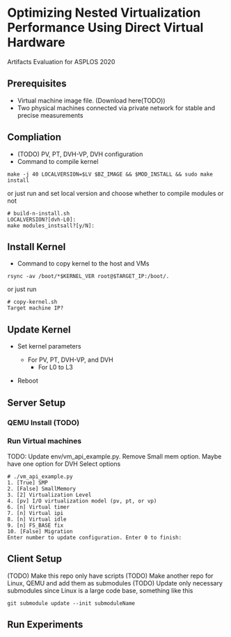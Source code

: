 # Optimizing Nested Virtualization Performance Using Direct Virtual Hardware
Artifacts Evaluation for ASPLOS 2020

## Prerequisites
* Virtual machine image file. (Download here(TODO))
* Two physical machines connected via private network for stable and precise measurements

## Compliation
* (TODO) PV, PT, DVH-VP, DVH configuration
* Command to compile kernel
```
make -j 40 LOCALVERSION=$LV $BZ_IMAGE && $MOD_INSTALL && sudo make install
```
or just run and set local version and choose whether to compile modules or not
```
# build-n-install.sh
LOCALVERSION?[dvh-L0]:
make modules_instsall?[y/N]:
```

## Install Kernel
* Command to copy kernel to the host and VMs
```
rsync -av /boot/*$KERNEL_VER root@$TARGET_IP:/boot/.
```
or just run
```
# copy-kernel.sh
Target machine IP?
```

## Update Kernel
* Set kernel parameters
  * For PV, PT, DVH-VP, and DVH
    * For L0 to L3
  
* Reboot

## Server Setup
### QEMU Install (TODO)
### Run Virtual machines
TODO: Update env/vm_api_example.py. Remove Small mem option. Maybe have one option for DVH
Select options
```
# ./vm_api_example.py
1. [True] SMP
2. [False] SmallMemory
3. [2] Virtualization Level
4. [pv] I/O virtualization model (pv, pt, or vp)
6. [n] Virtual timer
7. [n] Virtual ipi
8. [n] Virtual idle
9. [n] FS_BASE fix
10. [False] Migration
Enter number to update configuration. Enter 0 to finish:
```

## Client Setup
(TODO) Make this repo only have scripts
(TODO) Make another repo for Linux, QEMU and add them as submodules
(TODO) Update only necessary submodules since Linux is a large code base, something like this
```
git submodule update --init submoduleName
```

## Run Experiments
